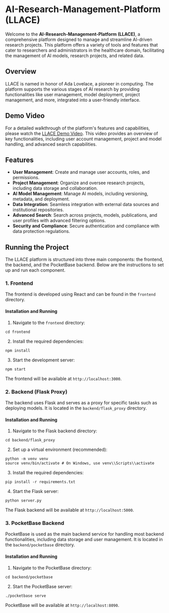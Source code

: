 # AI-Research-Management-Platform (LLACE)

Welcome to the **AI-Research-Management-Platform (LLACE)**, a comprehensive platform designed to manage and streamline AI-driven research projects. This platform offers a variety of tools and features that cater to researchers and administrators in the healthcare domain, facilitating the management of AI models, research projects, and related data.

## Overview

LLACE is named in honor of Ada Lovelace, a pioneer in computing. The platform supports the various stages of AI research by providing functionalities like user management, model deployment, project management, and more, integrated into a user-friendly interface.

## Demo Video

For a detailed walkthrough of the platform's features and capabilities, please watch the [LLACE Demo Video]({https://youtu.be/IAQFAHJF15w). This video provides an overview of key functionalities, including user account management, project and model handling, and advanced search capabilities.

## Features

- **User Management**: Create and manage user accounts, roles, and permissions.
- **Project Management**: Organize and oversee research projects, including data storage and collaboration.
- **AI Model Management**: Manage AI models, including versioning, metadata, and deployment.
- **Data Integration**: Seamless integration with external data sources and institutional repositories.
- **Advanced Search**: Search across projects, models, publications, and user profiles with advanced filtering options.
- **Security and Compliance**: Secure authentication and compliance with data protection regulations.

## Running the Project

The LLACE platform is structured into three main components: the frontend, the backend, and the PocketBase backend. Below are the instructions to set up and run each component.

### 1. Frontend

The frontend is developed using React and can be found in the `frontend` directory.

#### Installation and Running

1. Navigate to the `frontend` directory:
```shell
cd frontend
```

2. Install the required dependencies:
```shell
npm install
```

3. Start the development server:
```shell
npm start
```

The frontend will be available at `http://localhost:3000`.

### 2. Backend (Flask Proxy)

The backend uses Flask and serves as a proxy for specific tasks such as deploying models. It is located in the `backend/flask_proxy` directory.

#### Installation and Running

1. Navigate to the Flask backend directory:
```shell
cd backend/flask_proxy
```

2. Set up a virtual environment (recommended):
```shell
python -m venv venv
source venv/bin/activate # On Windows, use venv\\Scripts\\activate
```

3. Install the required dependencies:
```shell
pip install -r requirements.txt
```


4. Start the Flask server:
```shell
python server.py
```


The Flask backend will be available at `http://localhost:5000`.

### 3. PocketBase Backend

PocketBase is used as the main backend service for handling most backend functionalities, including data storage and user management. It is located in the `backend/pocketbase` directory.

#### Installation and Running

1. Navigate to the PocketBase directory:
```shell
cd backend/pocketbase
```

2. Start the PocketBase server:
```shell
./pocketbase serve
```


PocketBase will be available at `http://localhost:8090`.
